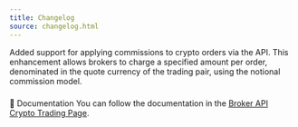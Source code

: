 ```yaml
---
title: Changelog
source: changelog.html
---
```


Added support for applying commissions to crypto orders via the API. This enhancement allows brokers to charge a specified amount per order, denominated in the quote currency of the trading pair, using the notional commission model.
### 
📔 Documentation
You can follow the documentation in the [Broker API Crypto Trading Page](/docs/crypto-trading-1#crypto-order-commissions).
